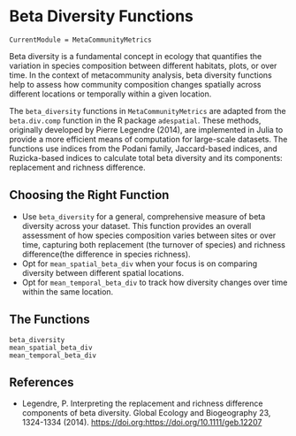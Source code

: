 # Beta Diversity Functions
```@meta
CurrentModule = MetaCommunityMetrics
```
Beta diversity is a fundamental concept in ecology that quantifies the variation in species composition between different habitats, plots, or over time. In the context of metacommunity analysis, beta diversity functions help to assess how community composition changes spatially across different locations or temporally within a given location.

The `beta_diversity` functions in `MetaCommunityMetrics` are adapted from the `beta.div.comp` function in the R package `adespatial`. These methods, originally developed by Pierre Legendre (2014), are implemented in Julia to provide a more efficient means of computation for large-scale datasets. The functions use indices from the Podani family, Jaccard-based indices, and Ruzicka-based indices to calculate total beta diversity and its components: replacement and richness difference.

## Choosing the Right Function
- Use `beta_diversity` for a general, comprehensive measure of beta diversity across your dataset. This function provides an overall assessment of how species composition varies between sites or over time, capturing both replacement (the turnover of species) and richness difference(the difference in species richness). 
- Opt for `mean_spatial_beta_div` when your focus is on comparing diversity between different spatial locations. 
- Opt for `mean_temporal_beta_div` to track how diversity changes over time within the same location. 

## The Functions
```@docs
beta_diversity
mean_spatial_beta_div
mean_temporal_beta_div
```
## References
- Legendre, P. Interpreting the replacement and richness difference components of beta diversity. Global Ecology and Biogeography 23, 1324-1334 (2014). https://doi.org:https://doi.org/10.1111/geb.12207